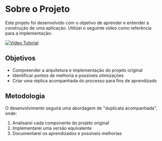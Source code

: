 # Sobre o Projeto

Este projeto foi desenvolvido com o objetivo de aprender e entender a construção de uma aplicação. Utilizei o seguinte vídeo como referência para a implementação:

[![Vídeo Tutorial](https://img.shields.io/badge/YouTube-Tutorial-red)](https://www.youtube.com/watch?v=FbpwGnKSkJU)

## Objetivos

- Compreender a arquitetura e implementação do projeto original
- Identificar pontos de melhoria e possíveis otimizações
- Criar uma réplica acompanhada do processo para fins de aprendizado

## Metodologia

O desenvolvimento seguirá uma abordagem de "duplicata acompanhada", onde:
1. Analisarei cada componente do projeto original
2. Implementarei uma versão equivalente
3. Documentarei os aprendizados e possíveis melhorias